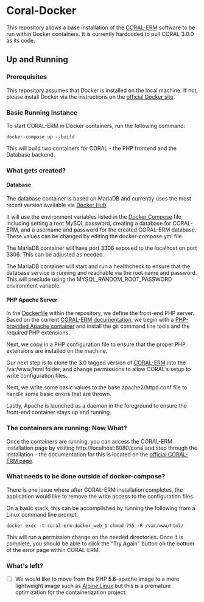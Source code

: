 # Coral-Docker

This repository allows a base installation of the [CORAL-ERM](https://github.com/coral-erm/coral) software to be run within Docker containers. It is currently hardcoded to pull CORAL 3.0.0 as its code.

## Up and Running

### Prerequisites
 This repository assumes that Docker is installed on the local machine. If not, please install Docker via the instructions on the [official Docker site](https://docs.docker.com/v17.09/engine/installation/).

### Basic Running Instance
 To start CORAL-ERM in Docker containers, run the following command:

 `docker-compose up --build`

 This will build two containers for CORAL - the PHP frontend and the Database backend.

### What gets created?

#### Database

 The database container is based on MariaDB and currently uses the most recent version available via [Docker Hub](https://hub.docker.com/_/mariadb/).

 It will use the environment variables listed in the [Docker Compose](docker-compose.yml) file, including setting a root MySQL password, creating a database for CORAL-ERM, and a username and password for the created CORAL-ERM database. These values can be changed by editing the docker-compose.yml file.

 The MariaDB container will have port 3306 exposed to the localhost on port 3306. This can be adjusted as needed.

 The MariaDB container will start and run a healthcheck to ensure that the database service is running and reachable via the root name and password. This will preclude using the MYSQL_RANDOM_ROOT_PASSWORD environment variable.

#### PHP Apache Server
 In the [Dockerfile](docker/Dockerfile) within the repository, we define the front-end PHP server. Based on the current [CORAL-ERM documentation](http://docs.coral-erm.org/en/latest/install.html), we begin with a [PHP-provided Apache container](https://hub.docker.com/_/php/) and install the git command line tools and the required PHP extensions.

 Next, we copy in a PHP configuration file to ensure that the proper PHP extensions are installed on the machine.

 Our next step is to clone the 3.0 tagged version of [CORAL-ERM](https://github.com/coral-erm/coral/tree/v3.0.0) into the /var/www/html folder, and change permissions to allow CORAL's setup to write configuration files.

 Next, we write some basic values to the base apache2/httpd.conf file to handle some basic errors that are thrown.

 Lastly, Apache is launched as a daemon in the foreground to ensure the front-end container stays up and running.

### The containers are running: Now What?

 Once the containers are running, you can access the CORAL-ERM installation page by visiting http://localhost:8080/coral and step through the installation - the documentation for this is located on the [official CORAL-ERM page](http://docs.coral-erm.org/en/latest/install.html).
### What needs to be done outside of docker-compose?

There is one issue where after CORAL-ERM installation completes, the application would like to remove the write access to the configuration files.

 On a basic stack, this can be accomplished by running the following from a Linux command line prompt:

  `docker exec -t coral-erm-docker_web_1 chmod 755 -R /var/www/html/`

 This will run a permission change on the needed directories. Once it is complete, you should be able to click the "Try Again" button on the bottom of the error page within CORAL-ERM.

### What's left?

  - [ ] We would like to move from the PHP 5.6-apache image to a more lightweight image such as [Alpine Linux](https://hub.docker.com/_/alpine/) but this is a premature optimization for the containerization project.
